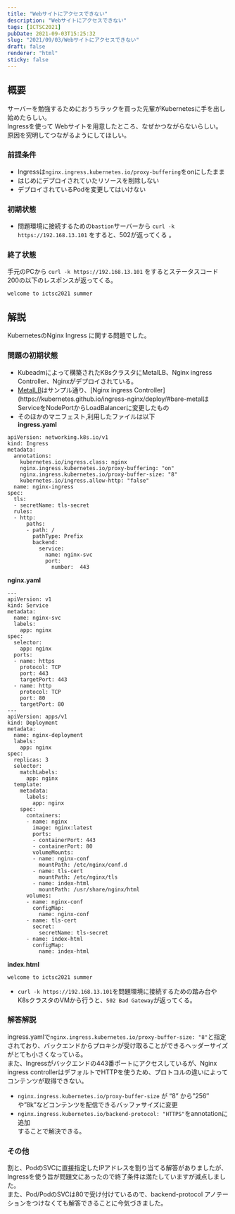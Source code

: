 ```yaml
---
title: "Webサイトにアクセスできない"
description: "Webサイトにアクセスできない"
tags: [ICTSC2021]
pubDate: 2021-09-03T15:25:32
slug: "2021/09/03/Webサイトにアクセスできない"
draft: false
renderer: "html"
sticky: false
---
```



<h2>概要</h2>



<p>サーバーを勉強するためにおうちラックを買った先輩がKubernetesに手を出し始めたらしい。  <br>
Ingressを使って Webサイトを用意したところ、なぜかつながらないらしい。  <br>
原因を究明してつながるようにしてほしい。  </p>



<h3>前提条件</h3>



<ul><li>Ingressは<code>nginx.ingress.kubernetes.io/proxy-buffering</code>をonにしたまま</li><li>はじめにデプロイされていたリソースを削除しない</li><li>デプロイされているPodを変更してはいけない</li></ul>



<h3>初期状態</h3>



<ul><li>問題環境に接続するための<code>bastion</code>サーバーから <code>curl -k https://192.168.13.101</code>  をすると、502が返ってくる 。</li></ul>



<h3>終了状態</h3>



<p>手元のPCから <code>curl -k https://192.168.13.101</code> をするとステータスコード200の以下のレスポンスが返ってくる。</p>


<div class="wp-block-syntaxhighlighter-code "><pre class="brush: plain; title: ; title: ; notranslate" title=""><code>welcome to ictsc2021 summer</code></pre></div>


<h2>解説</h2>



<p>KubernetesのNginx Ingress に関する問題でした。 </p>



<h3>問題の初期状態</h3>



<ul><li>Kubeadmによって構築されたK8sクラスタにMetalLB、Nginx ingress Controller、Nginxがデプロイされている。</li><li><a href="https://metallb.universe.tf/installation/">MetalLB</a>はサンプル通り、[Nginx ingress Controller](https://kubernetes.github.io/ingress-nginx/deploy/#bare-metalはServiceをNodePortからLoadBalancerに変更したもの</li><li>そのほかのマニフェスト,利用したファイルは以下<br>
<strong>ingress.yaml</strong></li></ul>


<div class="wp-block-syntaxhighlighter-code "><pre class="brush: plain; title: ; title: ; notranslate" title=""><code>apiVersion: networking.k8s.io/v1
kind: Ingress
metadata:
  annotations:
    kubernetes.io/ingress.class: nginx
    nginx.ingress.kubernetes.io/proxy-buffering: &quot;on&quot;
    nginx.ingress.kubernetes.io/proxy-buffer-size: &quot;8&quot;
    kubernetes.io/ingress.allow-http: &quot;false&quot;
  name: nginx-ingress
spec:
  tls:
  - secretName: tls-secret
  rules:
  - http:
      paths:
      - path: /
        pathType: Prefix
        backend:
          service:
            name: nginx-svc
            port:
              number:  443</code></pre></div>


<p><strong>nginx.yaml</strong></p>


<div class="wp-block-syntaxhighlighter-code "><pre class="brush: plain; title: ; title: ; notranslate" title=""><code>---
apiVersion: v1
kind: Service
metadata:
  name: nginx-svc
  labels:
    app: nginx
spec:
  selector:
    app: nginx
  ports:
  - name: https
    protocol: TCP
    port: 443
    targetPort: 443
  - name: http
    protocol: TCP
    port: 80
    targetPort: 80
---
apiVersion: apps/v1
kind: Deployment
metadata:
  name: nginx-deployment
  labels:
    app: nginx
spec:
  replicas: 3
  selector:
    matchLabels:
      app: nginx
  template:
    metadata:
      labels:
        app: nginx
    spec:
      containers:
      - name: nginx
        image: nginx:latest
        ports:
        - containerPort: 443
        - containerPort: 80
        volumeMounts:
        - name: nginx-conf
          mountPath: /etc/nginx/conf.d
        - name: tls-cert
          mountPath: /etc/nginx/tls
        - name: index-html
          mountPath: /usr/share/nginx/html
      volumes:
      - name: nginx-conf
        configMap:
          name: nginx-conf
      - name: tls-cert
        secret:
          secretName: tls-secret
      - name: index-html
        configMap:
          name: index-html</code></pre></div>


<p><strong>index.html</strong></p>


<div class="wp-block-syntaxhighlighter-code "><pre class="brush: plain; title: ; title: ; notranslate" title=""><code>welcome to ictsc2021 summer</code></pre></div>


<ul><li><code>curl -k https://192.168.13.101</code>を問題環境に接続するための踏み台や K8sクラスタのVMから行うと、<code>502 Bad Gateway</code>が返ってくる。</li></ul>



<h3>解答解説</h3>



<p>ingress.yamlで<code>nginx.ingress.kubernetes.io/proxy-buffer-size: "8"</code>と指定されており、バックエンドからプロキシが受け取ることができるヘッダーサイズがとても小さくなっている。  <br>
また、Ingressがバックエンドの443番ポートにアクセスしているが、Nginx ingress controllerはデフォルトでHTTPを使うため、プロトコルの違いによってコンテンツが取得できない。</p>



<ul><li><code>nginx.ingress.kubernetes.io/proxy-buffer-size</code> が &#8220;8&#8221; から&#8221;256&#8243;や&#8221;8k&#8221;などコンテンツを配信できるバッファサイズに変更</li><li><code>nginx.ingress.kubernetes.io/backend-protocol: "HTTPS"</code>をannotationに追加<br>
することで解決できる。</li></ul>



<h3>その他</h3>



<p>割と、PodのSVCに直接指定したIPアドレスを割り当てる解答がありましたが、Ingressを使う旨が問題文にあったので終了条件は満たしていますが減点しました。  <br>
また、Pod/PodのSVCは80で受け付けているので、backend-protocol アノテーションをつけなくても解答できることに今気づきました。</p>
